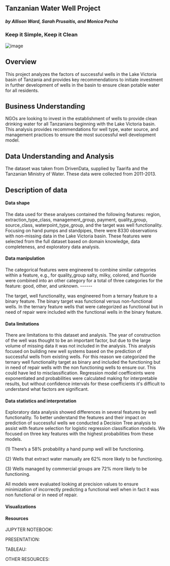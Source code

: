 ## Tanzanian Water Well Project 
##### by Allison Ward, Sarah Prusaitis, and Monica Pecha

### Keep it Simple, Keep it Clean

![image](https://github.com/pecham1911/Tanzania_Wells/assets/159095917/4629b6ed-d51e-44ba-9cae-f3ca08df71a9)

## Overview
This project analyzes the factors of successful wells in the Lake Victoria basin of Tanzania and provides key recommendations to initiate investment in further development of wells in the basin to ensure clean potable water for all residents.

## Business Understanding
NGOs are looking to invest in the establishment of wells to provide clean drinking water for all Tanzanians beginning with the Lake Victoria basin. This analysis provides recommendations for well type, water source, and management practices to ensure the most successful well development model.
        
## Data Understanding and Analysis
The dataset was taken from DrivenData, supplied by Taarifa and the Tanzanian Ministry of Water. These data were collected from 2011-2013.
    
## Description of data
#### Data shape
The data used for these analyses contained the following features: region, extraction_type_class, management_group, payment, quality_group, source_class, waterpoint_type_group, and the target was well functionality. Focusing on hand pumps and standpipes, there were 8330 observations with non-missing data in the Lake Victoria basin. These features were selected from the full dataset based on domain knowledge, data completeness, and exploratory data analysis. 

#### Data manipulation
The categorical features were engineered to combine similar categories within a feature, e.g., for quality_group salty, milky, colored, and fluoride were combined into an other category for a total of three categories for the feature: good, other, and unknown. ------

The target, well functionality, was engineered from a ternary feature to a binary feature. The binary target was functional versus non-functional wells. In the ternary feature wells that were categorized as functional but in need of repair were included with the functional wells in the binary feature. 

#### Data limitations        
There are limitations to this dataset and analysis. The year of construction of the well was thought to be an important factor, but due to the large volume of missing data it was not included in the analysis. This analysis focused on building new well systems based on the prediction of successful wells from existing wells. For this reason we categorized the ternary well functionality target as binary and included the functioning but in need of repair wells with the non functioning wells to ensure our. This could have led to misclassification. Regression model coefficeints were exponentiated and probabilities were calculated making for interpretable results, but without confidence intervals for these coefficients it's difficult to understand what factors are significant. 

#### Data statistics and interpretation
Exploratory data analysis showed differences in several features by well functionality. To better understand the features and their impact on prediction of successful wells we conducted a Decision Tree analysis to assist with feature selection for logistic regression classification models. We focused on three key features with the highest probabilities from these models.

(1) There’s a 58% probability a hand pump well will be functioning.

(2) Wells that extract water manually are 62% more likely to be functioning.

(3) Wells managed by commercial groups are 72% more likely to be functioning.

All models were evaluated looking at precision values to ensure minimization of incorrectly predicting a functional well when in fact it was non functional or in need of repair.

#### Visualizations

#### Resources

JUPYTER NOTEBOOK:

PRESENTATION:

TABLEAU:

OTHER RESOURCES:

